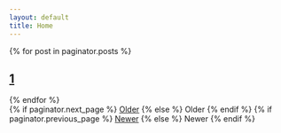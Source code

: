 ```yaml
---
layout: default
title: Home
---
```


<div class="posts">
  {% for post in paginator.posts %}
  <article class="post">
    <h1 class="post-title">
      <a href="">
        1
      </a>
    </h1>
  </article>
  {% endfor %}
</div>

<div class="pagination">
  {% if paginator.next_page %}
    <a class="pagination-item older" href="{{ paginator.next_page_path | relative_url }}">Older</a>
  {% else %}
    <span class="pagination-item older">Older</span>
  {% endif %}
  {% if paginator.previous_page %}
    <a class="pagination-item newer" href="{{ paginator.previous_page_path | prepend: relative_url }}">Newer</a>
  {% else %}
    <span class="pagination-item newer">Newer</span>
  {% endif %}
</div>
